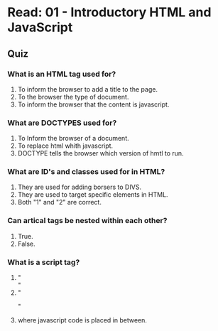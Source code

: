 # Read: 01 - Introductory HTML and JavaScript

## Quiz

### What is an HTML tag used for?

1. To inform the browser to add a title to the page.
2. To the browser the type of document.
3. To inform the browser that the content is javascript.

### What are DOCTYPES used for?

1. To Inform the browser of a document.
2. To replace html whith javascript.
3. DOCTYPE tells the browser which version of hmtl to run.

### What are ID's and classes used for in HTML?

1. They are used for adding borsers to DIVS.
2. They are used to target specific elements in HTML.
3. Both "1" and "2" are correct.

### Can artical tags be nested within each other?

1. True.
2. False.

### What is a script tag?

1. "<section>"
2. "<p>"
3. where javascript code is placed in between.
